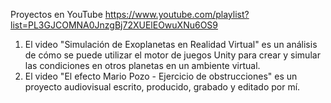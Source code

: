 Proyectos en YouTube
https://www.youtube.com/playlist?list=PL3GJCOMNA0JnzgBj72XUElEOwuXNu6OS9
1. El video "Simulación de Exoplanetas en Realidad Virtual" es un análisis de cómo se puede utilizar el motor de juegos Unity para crear y simular las condiciones en otros planetas en un ambiente virtual.
2. El video "El efecto Mario Pozo - Ejercicio de obstrucciones" es un proyecto audiovisual escrito, producido, grabado y editado por mí. 
